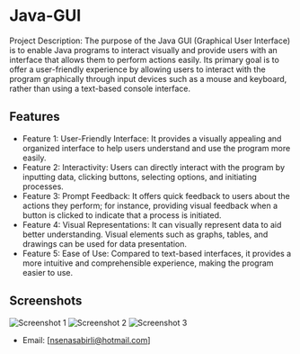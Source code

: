 # Java-GUI

Project Description: The purpose of the Java GUI (Graphical User Interface) is to enable Java programs to interact visually and provide users with an interface that allows them to perform actions easily. Its primary goal is to offer a user-friendly experience by allowing users to interact with the program graphically through input devices such as a mouse and keyboard, rather than using a text-based console interface.

## Features

- Feature 1: User-Friendly Interface: It provides a visually appealing and organized interface to help users understand and use the program more easily.
- Feature 2: Interactivity: Users can directly interact with the program by inputting data, clicking buttons, selecting options, and initiating processes.
- Feature 3: Prompt Feedback: It offers quick feedback to users about the actions they perform; for instance, providing visual feedback when a button is clicked to indicate that a process is initiated.
- Feature 4: Visual Representations: It can visually represent data to aid better understanding. Visual elements such as graphs, tables, and drawings can be used for data presentation.
- Feature 5: Ease of Use: Compared to text-based interfaces, it provides a more intuitive and comprehensible experience, making the program easier to use.

## Screenshots

![Screenshot 1](file:///Users/nahidesenasabirli/Downloads/WhatsApp%20Image%202023-07-23%20at%2013.38.54.jpeg)
![Screenshot 2](file:///Users/nahidesenasabirli/Downloads/WhatsApp%20Image%202023-07-23%20at%2013.39.51.jpeg)
![Screenshot 3](file:///Users/nahidesenasabirli/Downloads/WhatsApp%20Image%202023-07-23%20at%2013.40.12.jpeg)


- Email: [nsenasabirli@hotmail.com]




